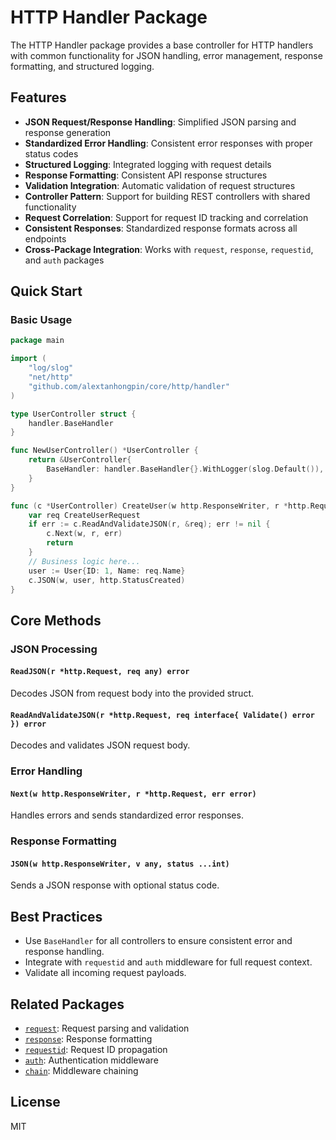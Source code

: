 # HTTP Handler Package

The HTTP Handler package provides a base controller for HTTP handlers with common functionality for JSON handling, error management, response formatting, and structured logging.

## Features

- **JSON Request/Response Handling**: Simplified JSON parsing and response generation
- **Standardized Error Handling**: Consistent error responses with proper status codes
- **Structured Logging**: Integrated logging with request details
- **Response Formatting**: Consistent API response structures
- **Validation Integration**: Automatic validation of request structures
- **Controller Pattern**: Support for building REST controllers with shared functionality
- **Request Correlation**: Support for request ID tracking and correlation
- **Consistent Responses**: Standardized response formats across all endpoints
- **Cross-Package Integration**: Works with `request`, `response`, `requestid`, and `auth` packages

## Quick Start

### Basic Usage

```go
package main

import (
    "log/slog"
    "net/http"
    "github.com/alextanhongpin/core/http/handler"
)

type UserController struct {
    handler.BaseHandler
}

func NewUserController() *UserController {
    return &UserController{
        BaseHandler: handler.BaseHandler{}.WithLogger(slog.Default()),
    }
}

func (c *UserController) CreateUser(w http.ResponseWriter, r *http.Request) {
    var req CreateUserRequest
    if err := c.ReadAndValidateJSON(r, &req); err != nil {
        c.Next(w, r, err)
        return
    }
    // Business logic here...
    user := User{ID: 1, Name: req.Name}
    c.JSON(w, user, http.StatusCreated)
}
```

## Core Methods

### JSON Processing

#### `ReadJSON(r *http.Request, req any) error`
Decodes JSON from request body into the provided struct.

#### `ReadAndValidateJSON(r *http.Request, req interface{ Validate() error }) error`
Decodes and validates JSON request body.

### Error Handling

#### `Next(w http.ResponseWriter, r *http.Request, err error)`
Handles errors and sends standardized error responses.

### Response Formatting

#### `JSON(w http.ResponseWriter, v any, status ...int)`
Sends a JSON response with optional status code.

## Best Practices

- Use `BaseHandler` for all controllers to ensure consistent error and response handling.
- Integrate with `requestid` and `auth` middleware for full request context.
- Validate all incoming request payloads.

## Related Packages

- [`request`](../request/README.md): Request parsing and validation
- [`response`](../response/README.md): Response formatting
- [`requestid`](../requestid/README.md): Request ID propagation
- [`auth`](../auth/README.md): Authentication middleware
- [`chain`](../chain/README.md): Middleware chaining

## License

MIT
